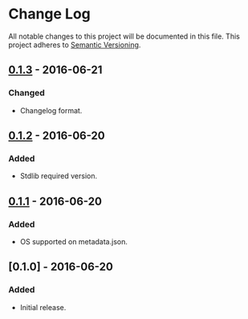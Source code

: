 # Change Log
All notable changes to this project will be documented in this file.
This project adheres to [Semantic Versioning](http://semver.org/).

## [0.1.3] - 2016-06-21
### Changed
 - Changelog format.

## [0.1.2] - 2016-06-20
### Added
 - Stdlib required version.

## [0.1.1] - 2016-06-20
### Added
 - OS supported on metadata.json.

## [0.1.0] - 2016-06-20
### Added
 - Initial release.

[0.1.3]: https://github.com/gohoyer/saferm/compare/v0.1.2...v0.1.3
[0.1.2]: https://github.com/gohoyer/saferm/compare/v0.1.1...v0.1.2
[0.1.1]: https://github.com/gohoyer/saferm/compare/v0.1.0...v0.1.1
